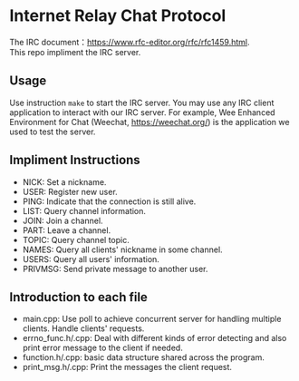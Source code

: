 # Internet Relay Chat Protocol
The IRC document：https://www.rfc-editor.org/rfc/rfc1459.html.  
This repo impliment the IRC server.

## Usage
Use instruction ```make``` to start the IRC server.
You may use any IRC client application to interact with our IRC server. For example, Wee Enhanced Environment for Chat (Weechat, https://weechat.org/) is the application we used to test the server.

## Impliment Instructions
- NICK: Set a nickname.
- USER: Register new user.
- PING: Indicate that the connection is still alive.
- LIST: Query channel information.
- JOIN: Join a channel.
- PART: Leave a channel.
- TOPIC: Query channel topic.
- NAMES: Query all clients' nickname in some channel.
- USERS: Query all users' information.
- PRIVMSG: Send private message to another user.

## Introduction to each file
- main.cpp: Use poll to achieve concurrent server for handling multiple clients. Handle clients' requests.
- errno_func.h/.cpp: Deal with different kinds of error detecting and also print error message to the client if needed.
- function.h/.cpp: basic data structure shared across the program.
- print_msg.h/.cpp: Print the messages the client request.
